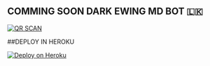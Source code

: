 ## COMMING SOON DARK EWING MD BOT 🇱🇰

[![QR SCAN]()](https://replit.com/@VajiraRathnayak/DARK-EWING-MD?v=1)


##DEPLOY IN HEROKU

 [![Deploy on Heroku](https://www.herokucdn.com/deploy/button.svg)](https://dashboard.heroku.com/new?template=https://github.com/vajirabot1/KING-VAJIRA-MD)
 
